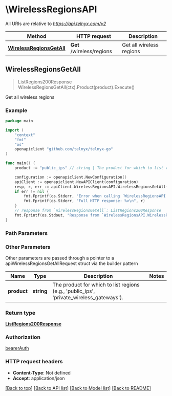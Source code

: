 # \WirelessRegionsAPI

All URIs are relative to *https://api.telnyx.com/v2*

Method | HTTP request | Description
------------- | ------------- | -------------
[**WirelessRegionsGetAll**](WirelessRegionsAPI.md#WirelessRegionsGetAll) | **Get** /wireless/regions | Get all wireless regions



## WirelessRegionsGetAll

> ListRegions200Response WirelessRegionsGetAll(ctx).Product(product).Execute()

Get all wireless regions



### Example

```go
package main

import (
	"context"
	"fmt"
	"os"
	openapiclient "github.com/telnyx/telnyx-go"
)

func main() {
	product := "public_ips" // string | The product for which to list regions (e.g., 'public_ips', 'private_wireless_gateways').

	configuration := openapiclient.NewConfiguration()
	apiClient := openapiclient.NewAPIClient(configuration)
	resp, r, err := apiClient.WirelessRegionsAPI.WirelessRegionsGetAll(context.Background()).Product(product).Execute()
	if err != nil {
		fmt.Fprintf(os.Stderr, "Error when calling `WirelessRegionsAPI.WirelessRegionsGetAll``: %v\n", err)
		fmt.Fprintf(os.Stderr, "Full HTTP response: %v\n", r)
	}
	// response from `WirelessRegionsGetAll`: ListRegions200Response
	fmt.Fprintf(os.Stdout, "Response from `WirelessRegionsAPI.WirelessRegionsGetAll`: %v\n", resp)
}
```

### Path Parameters



### Other Parameters

Other parameters are passed through a pointer to a apiWirelessRegionsGetAllRequest struct via the builder pattern


Name | Type | Description  | Notes
------------- | ------------- | ------------- | -------------
 **product** | **string** | The product for which to list regions (e.g., &#39;public_ips&#39;, &#39;private_wireless_gateways&#39;). | 

### Return type

[**ListRegions200Response**](ListRegions200Response.md)

### Authorization

[bearerAuth](../README.md#bearerAuth)

### HTTP request headers

- **Content-Type**: Not defined
- **Accept**: application/json

[[Back to top]](#) [[Back to API list]](../README.md#documentation-for-api-endpoints)
[[Back to Model list]](../README.md#documentation-for-models)
[[Back to README]](../README.md)


